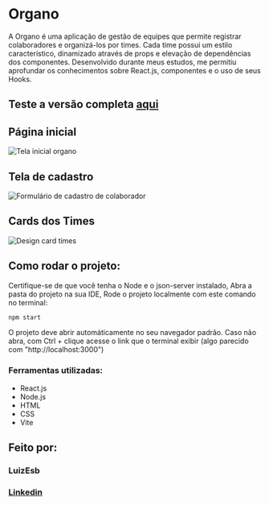 # Organo

A Organo é uma aplicação de gestão de equipes que permite registrar colaboradores e organizá-los por times. Cada time possui um estilo característico, dinamizado através de props e elevação de dependências dos componentes. Desenvolvido durante meus estudos, me permitiu aprofundar os conhecimentos sobre React.js, componentes e o uso de seus Hooks.

## Teste a versão completa [aqui](https://web-alurabooks-olive.vercel.app/)

## Página inicial

![Tela inicial organo](https://i.imgur.com/xtW2lnu.png)

## Tela de cadastro

![Formulário de cadastro de colaborador](https://i.imgur.com/iwyc5be.png)

## Cards dos Times

![Design card times](https://i.imgur.com/1n7Lv5t.png)

## Como rodar o projeto:

Certifique-se de que você tenha o Node e o json-server instalado,
Abra a pasta do projeto na sua IDE,
Rode o projeto localmente com este comando no terminal:

```bash
npm start
```
O projeto deve abrir automáticamente no seu navegador padrão. Caso não abra, com Ctrl + clique acesse o link que o terminal exibir (algo parecido com "http://localhost:3000")

### Ferramentas utilizadas:

* React.js
* Node.js
* HTML
* CSS
* Vite

## Feito por:

### LuizEsb

### [Linkedin](https://www.linkedin.com/in/luiz-felipe-esboldrim-9942a0345/)